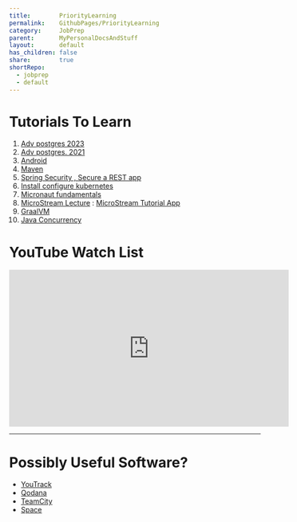 ```yaml
---
title:        PriorityLearning    
permalink:    GithubPages/PriorityLearning    
category:     JobPrep    
parent:       MyPersonalDocsAndStuff    
layout:       default    
has_children: false    
share:        true    
shortRepo:    
  - jobprep    
  - default            
---
```


# Tutorials To Learn

1. [Adv postgres 2023](https://www.linkedin.com/learning/advanced-postgresql/advanced-features-in-postgresql?contextUrn=urn%3Ali%3AlearningCollection%3A7085095211655163904&u=103729738)    
2. [Adv postgres. 2021](https://www.linkedin.com/learning/postgresql-advanced-queries/gain-additional-insights-from-your-postgresql-data?contextUrn=urn%3Ali%3AlearningCollection%3A7085095211655163904&u=103729738)    
3. [Android](https://www.linkedin.com/learning/android-development-essential-training-1-your-first-app/your-first-android-app?u=103729738) 
4. [Maven](https://www.linkedin.com/learning/introducing-maven/building-java-the-maven-way?contextUrn=urn%3Ali%3AlearningCollection%3A7085095211655163904&u=103729738)    
5. [Spring Security , Secure a REST app](https://app.pluralsight.com/library/courses/spring-security-5-securing-rest-services/table-of-contents)    
6. [Install configure kubernetes](https://app.pluralsight.com/library/courses/kubernetes-installation-configuration-fundamentals/table-of-contents)    
7. [Micronaut fundamentals](https://app.pluralsight.com/library/courses/micronaut-fundamentals/table-of-contents)    
8. [MicroStream Lecture](https://www.youtube.com/watch?v=5W6oVj0h6rQ&t=602s) : [MicroStream Tutorial App](https://guides.micronaut.io/latest/micronaut-microstream-persistence-gradle-java.html)    
9. [GraalVM](https://www.graal.cloud/gcn/gcn-modules/database/micronaut-data-jdbc-repository/?buildTool=gradle&lang=java)  
10. [Java Concurrency](https://www.linkedin.com/learning/java-advanced-concepts-for-high-performance-development/introduction-to-concurrency-in-java?contextUrn=urn%3Ali%3AlearningCollection%3A7085095211655163904&resume=false&u=103729738)  

# YouTube Watch List

<iframe width="560" height="315" src="https://www.youtube.com/embed/videoseries?si=alzEVtqKXk2YrnG8&amp;list=PLuwDc-r5PDTizNjLrq7IlT3KCDzZ4q2Ok" title="YouTube video player" frameborder="0" allow="accelerometer; autoplay; clipboard-write; encrypted-media; gyroscope; picture-in-picture; web-share" allowfullscreen></iframe>

***    
    
# Possibly Useful Software?    
    
- [YouTrack](https://www.jetbrains.com/youtrack/?source=google&medium=cpc&campaign=10594515075&term=youtrack&content=632524409028&gad=1&gclid=CjwKCAjwt52mBhB5EiwA05YKo75QYHNEw1esfAxcWOo7FnSg05MIV35fiBy0nmlDu71xUGFr1b-b-RoCDHwQAvD_BwE)    
- [Qodana](https://www.jetbrains.com/qodana/)    
- [TeamCity](https://www.jetbrains.com/teamcity/)    
- [Space](https://www.jetbrains.com/space/)
